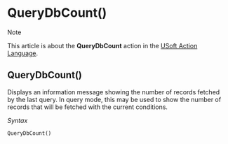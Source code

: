 # QueryDbCount()



> [!NOTE]
> This article is about the **QueryDbCount** action in the [USoft Action Language](/docs/Task%20flow/Action%20Language%20reference/USoft%20Action%20Language.md).

## **QueryDbCount()**

Displays an information message showing the number of records fetched by the last query. In query mode, this may be used to show the number of records that will be fetched with the current conditions.

*Syntax*

```
QueryDbCount()
```

 